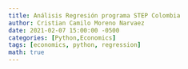 ```yaml
---
title: Análisis Regresión programa STEP Colombia
author: Cristian Camilo Moreno Narvaez
date: 2021-02-07 15:00:00 -0500
categories: [Python,Economics]
tags: [economics, python, regression]
math: true
---
```

